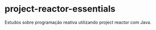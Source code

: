 # project-reactor-essentials
Estudos sobre programação reativa utilizando project reactor com Java.
